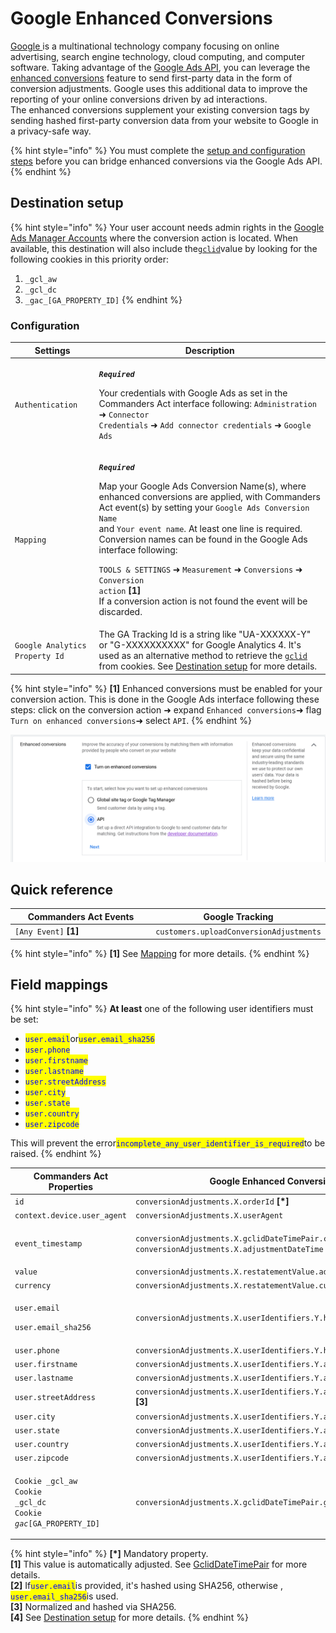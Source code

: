 # Google Enhanced Conversions

[Google ](https://about.google/)is a multinational technology company focusing on online advertising, search engine technology, cloud computing, and computer software. Taking advantage of the [Google Ads API](https://developers.google.com/google-ads/api/docs/start), you can leverage the [enhanced conversions](https://support.google.com/google-ads/answer/9888656) feature to send first-party data in the form of conversion adjustments. Google uses this additional data to improve the reporting of your online conversions driven by ad interactions.\
The enhanced conversions supplement your existing conversion tags by sending hashed first-party conversion data from your website to Google in a privacy-safe way.

{% hint style="info" %}
You must complete the [setup and configuration steps](https://support.google.com/google-ads/answer/11062876) before you can bridge enhanced conversions via the Google Ads API.
{% endhint %}

## Destination setup

{% hint style="info" %}
Your user account needs admin rights in the [Google Ads Manager Accounts](https://ads.google.com/intl/en/home/tools/manager-accounts/) where the conversion action is located. When available, this destination will also include the[`gclid`](https://support.google.com/google-ads/answer/9744275?hl=en)value by looking for the following cookies in this priority order:

1. `_gcl_aw`
2. `_gcl_dc`
3. `_gac_[GA_PROPERTY_ID]`
{% endhint %}

### Configuration

| Settings                       | Description                                                                                                                                                                                                                                                                                                                                                                                                                                                                                                                                                                                         |
| ------------------------------ | --------------------------------------------------------------------------------------------------------------------------------------------------------------------------------------------------------------------------------------------------------------------------------------------------------------------------------------------------------------------------------------------------------------------------------------------------------------------------------------------------------------------------------------------------------------------------------------------------- |
| `Authentication`               | <p><em><strong><code>Required</code></strong></em></p><p>Your credentials with Google Ads as set in the Commanders Act interface following: <code>Administration</code> ➜ <code>Connector Credentials</code> ➜ <code>Add connector credentials</code> ➜ <code>Google Ads</code></p>                                                                                                                                                                                                                                                                                                                 |
| `Mapping`                      | <p><em><strong><code>Required</code></strong></em></p><p>Map your Google Ads Conversion Name(s), where enhanced conversions are applied, with Commanders Act event(s) by setting your <code>Google Ads Conversion Name</code><br>and <code>Your event name</code>. At least one line is required. Conversion names can be found in the Google Ads interface following:</p><p><code>TOOLS &#x26; SETTINGS</code> ➜ <code>Measurement</code> ➜ <code>Conversions</code> ➜ <code>Conversion action</code> <strong>[1]</strong><br>If a conversion action is not found the event will be discarded.</p> |
| `Google Analytics Property Id` | The GA Tracking Id is a string like "UA-XXXXXX-Y" or "G-XXXXXXXXXX" for Google Analytics 4. It's used as an alternative method to retrieve the [`gclid`](https://support.google.com/google-ads/answer/9744275?hl=en) from cookies. See [Destination setup](google-enhanced-conversion.md#destination-setup) for more details.                                                                                                                                                                                                                                                                       |

{% hint style="info" %}
**\[1]** Enhanced conversions must be enabled for your conversion action. This is done in the Google Ads interface following these steps: click on the conversion action ➜ expand `Enhanced conversions`➜ flag `Turn on enhanced conversions`➜ select `API`.
{% endhint %}

![Flag "Turn on enhanced conversion" and select "API".](<../../../../.gitbook/assets/2 (1).png>)

## Quick reference

<table><thead><tr><th width="327">Commanders Act Events</th><th>Google Tracking</th></tr></thead><tbody><tr><td><code>[Any Event]</code> <strong>[1]</strong></td><td><code>customers.uploadConversionAdjustments</code></td></tr></tbody></table>

{% hint style="info" %}
**\[1]** See [Mapping](google-enhanced-conversion.md#configuration) for more details. &#x20;
{% endhint %}

## Field mappings

{% hint style="info" %}
**At least** one of the following user identifiers must be set:

* <mark style="color:blue;">`user.email`</mark>or<mark style="color:blue;">`user.email_sha256`</mark>
* <mark style="color:blue;">`user.phone`</mark>
* <mark style="color:blue;">`user.firstname`</mark>
* <mark style="color:blue;">`user.lastname`</mark>
* <mark style="color:blue;">`user.streetAddress`</mark>
* <mark style="color:blue;">`user.city`</mark>
* <mark style="color:blue;">`user.state`</mark>
* <mark style="color:blue;">`user.country`</mark>
* <mark style="color:blue;">`user.zipcode`</mark>

This will prevent the error<mark style="color:blue;">`incomplete_any_user_identifier_is_required`</mark>to be raised.
{% endhint %}

| Commanders Act Properties                                                                                      | Google Enhanced Conversions Properties                                                                                                                                                    |
| -------------------------------------------------------------------------------------------------------------- | ----------------------------------------------------------------------------------------------------------------------------------------------------------------------------------------- |
| `id`                                                                                                           | `conversionAdjustments.X.orderId` **\[\*]**                                                                                                                                               |
| `context.device.user_agent`                                                                                    | `conversionAdjustments.X.userAgent`                                                                                                                                                       |
| `event_timestamp`                                                                                              | <p><code>conversionAdjustments.X.gclidDateTimePair.conversionDateTime</code> <strong>[1]</strong> and<br><code>conversionAdjustments.X.adjustmentDateTime</code> <strong>[1]</strong></p> |
| `value`                                                                                                        | `conversionAdjustments.X.restatementValue.adjustedValue`                                                                                                                                  |
| `currency`                                                                                                     | `conversionAdjustments.X.restatementValue.currencyCode`                                                                                                                                   |
| <p><code>user.email</code></p><p><code>user.email_sha256</code></p>                                            | `conversionAdjustments.X.userIdentifiers.Y.hashedEmail` **\[2]**                                                                                                                          |
| `user.phone`                                                                                                   | `conversionAdjustments.X.userIdentifiers.Y.hashedPhoneNumber` **\[3]**                                                                                                                    |
| `user.firstname`                                                                                               | `conversionAdjustments.X.userIdentifiers.Y.addressInfo.hashedFirstName` **\[3]**                                                                                                          |
| `user.lastname`                                                                                                | `conversionAdjustments.X.userIdentifiers.Y.addressInfo.hashedLastName` **\[3]**                                                                                                           |
| `user.streetAddress`                                                                                           | `conversionAdjustments.X.userIdentifiers.Y.addressInfo.hashedStreetAddress` **\[3]**                                                                                                      |
| `user.city`                                                                                                    | `conversionAdjustments.X.userIdentifiers.Y.addressInfo.city`                                                                                                                              |
| `user.state`                                                                                                   | `conversionAdjustments.X.userIdentifiers.Y.addressInfo.state`                                                                                                                             |
| `user.country`                                                                                                 | `conversionAdjustments.X.userIdentifiers.Y.addressInfo.countryCode`                                                                                                                       |
| `user.zipcode`                                                                                                 | `conversionAdjustments.X.userIdentifiers.Y.addressInfo.postalCode`                                                                                                                        |
| <p><code>Cookie _gcl_aw</code><br><code>Cookie _gcl_dc</code><br><code>Cookie _gac_[GA_PROPERTY_ID]</code></p> | `conversionAdjustments.X.gclidDateTimePair.gclid` **\[4]**                                                                                                                                |

{% hint style="info" %}
**\[\*]** Mandatory property.\
**\[1]** This value is automatically adjusted. See [GclidDateTimePair](https://developers.google.com/google-ads/api/rest/reference/rest/v11/customers/uploadConversionAdjustments#gcliddatetimepair) for more details.\
**\[2]** If<mark style="color:blue;">`user.email`</mark>is provided, it's hashed using SHA256, otherwise , <mark style="color:blue;">`user.email_sha256`</mark>is used.\
**\[3]** Normalized and hashed via SHA256.\
**\[4]** See [Destination setup](google-enhanced-conversion.md#destination-setup) for more details.
{% endhint %}

